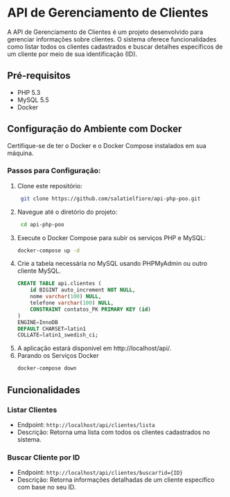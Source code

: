# API de Gerenciamento de Clientes

A API de Gerenciamento de Clientes é um projeto desenvolvido para gerenciar informações sobre clientes. O sistema
oferece funcionalidades como listar todos os clientes cadastrados e buscar detalhes específicos de um cliente por meio
de sua identificação (ID).

## Pré-requisitos

- PHP 5.3
- MySQL 5.5
- Docker

## Configuração do Ambiente com Docker

Certifique-se de ter o Docker e o Docker Compose instalados em sua máquina.

### Passos para Configuração:

1. Clone este repositório:
   ```bash
    git clone https://github.com/salatielfiore/api-php-poo.git
    ```
2. Navegue até o diretório do projeto:
   ```bash
    cd api-php-poo
    ```
3. Execute o Docker Compose para subir os serviços PHP e MySQL:
    ```bash
    docker-compose up -d
   ```
4. Crie a tabela necessária no MySQL usando PHPMyAdmin ou outro cliente MySQL.
    ```sql
    CREATE TABLE api.clientes (
        id BIGINT auto_increment NOT NULL,
        nome varchar(100) NULL,
        telefone varchar(100) NULL,
        CONSTRAINT contatos_PK PRIMARY KEY (id)
    )
    ENGINE=InnoDB
    DEFAULT CHARSET=latin1
    COLLATE=latin1_swedish_ci;
   ```
5. A aplicação estará disponível em http://localhost/api/.
6. Parando os Serviços Docker
    ```bash
    docker-compose down
   ```
## Funcionalidades

### Listar Clientes

- Endpoint: `http://localhost/api/clientes/lista`
- Descrição: Retorna uma lista com todos os clientes cadastrados no sistema.

### Buscar Cliente por ID

- Endpoint: `http://localhost/api/clientes/buscar?id={ID}`
- Descrição: Retorna informações detalhadas de um cliente específico com base no seu ID.
